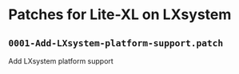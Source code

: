 # Patches for Lite-XL on LXsystem

## `0001-Add-LXsystem-platform-support.patch`

Add LXsystem platform support


